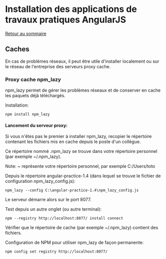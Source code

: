 # Installation des applications de travaux pratiques AngularJS

[Retour au sommaire](01.00.install-main.md)

## Caches

En cas de problèmes réseaux, il peut être utile d'installer localement ou sur le réseau de l'entreprise des serveurs proxy cache.


### Proxy cache npm_lazy

npm_lazy permet de gérer les problèmes réseaux et de conserver en cache les paquets déjà téléchargés.

Installation:

    npm install npm_lazy
    
#### Lancement du serveur proxy:

Si vous n'êtes pas le premier à installer npm_lazy, recopier le répertoire contenant les fichiers mis en cache depuis le poste d'un collègue.

Ce répertoire nommé .npm_lazy se trouve dans votre répertoire personnel (par exemple ~/.npm_lazy).

Note: ~ représente votre répertoire personnel, par exemple C:/Users/toto

Depuis le répertoire angular-practice-1.4 (dans lequel se trouve le fichier de configuration npm_lazy_config.js):

    npm_lazy --config C:\angular-practice-1.4\npm_lazy_config.js
    
Le serveur démarre alors sur le port 8077.

Test depuis un autre onglet (ou autre terminal):

    npm --registry http://localhost:8077/ install connect

Vérifier que le répertoire de cache  (par exemple ~/.npm_lazy) contient des fichiers.

Configuration de NPM pour utiliser npm_lazy de façon permanente:

    npm config set registry http://localhost:8077/
    


